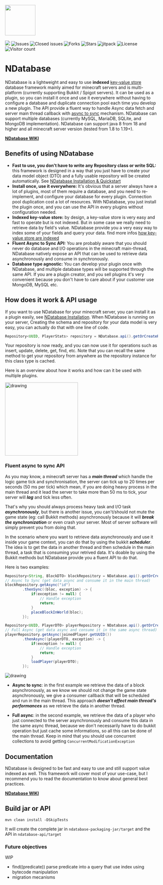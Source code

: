 <p align="left">
  <img height="100" src="https://i.imgur.com/xeBRDpy.jpeg">
  <br> <br>
  <a href="https://www.codacy.com/gh/NivixX/NDatabase/dashboard?utm_source=github.com&amp;utm_medium=referral&amp;utm_content=NDatabase/NivixX&amp;utm_campaign=Badge_Grade"><img src="https://app.codacy.com/project/badge/Grade/521e578f30d64d7d9e4d4eb30057c086"/></a>
  <a><img alt="Issues" src="https://img.shields.io/github/issues/NivixX/NDatabase"></a>
  <a><img alt="Closed issues" src="https://img.shields.io/github/issues-closed/NivixX/NDatabase"></a>
  <a><img alt="Forks" src="https://img.shields.io/github/forks/NivixX/NDatabase"></a>
  <a><img alt="Stars" src="https://img.shields.io/github/stars/NivixX/NDatabase"></a>
  <a><img alt="jitpack" src="https://jitpack.io/v/NivixX/NDatabase.svg"></a>
  <a><img alt="License" src="https://img.shields.io/github/license/NivixX/NDatabase"></a>
  <a><img alt="Visitor count" src="https://visitor-badge.glitch.me/badge?page_id=nivixx.ndatabase"></a>  
</p>

# NDatabase 

NDatabase is a lightweight and easy to use **indexed**
[key-value store](https://en.wikipedia.org/wiki/Key%E2%80%93value_database) database framework mainly aimed for minecraft servers and is multi-platform (currently supporting Bukkit / Spigot servers).
It can be used as a plugin, so you can install it once and use it everywhere without having to configure a database and duplicate connection pool each time you develop a new plugin. The API provide a fluent way to handle Async data fetch and server
main thread callback with [async to sync](#fluent-async-to-sync-API) mechanism. NDatabase can support multiple databases (currently MySQL, MariaDB, SQLite, and MongoDB implementation).
NDatabase can support java 8 from 18 and higher and all minecraft server version (tested from 1.8 to 1.19+).

[**NDatabase WIKI**](https://github.com/NivixX/NDatabase/wiki)

## Benefits of using NDatabase
* **Fast to use, you don't have to write any Repository class or write SQL:** this framework is designed in a way that you just have to create your data model object (DTO) and a fully usable repository will be created automatically. See [NDatabase Installation & Quickstart](https://github.com/NivixX/NDatabase/wiki/C.-Installation-&-Quickstart-in-5-minutes)
* **Install once, use it everywhere:** It's obvious that a server always have a lot of plugins, most of them require a database, and you need to re-implement, and configure your database for every plugin. Connection pool duplication cost a lot of resources. With NDatabase, you just install the plugin once, and you can use the API in every plugins without configuration needed.
* **Indexed key-value store:** by design, a key-value store is very easy and fast to operate but is not indexed. But in some case we really need to retrieve data by field's value. NDatabase provide you a very easy way to index some of your fields and query your data. find more infos [how key-value store are indexed](https://github.com/NivixX/NDatabase/wiki/F.-How-key-value-store-are-indexed-%3F)
* **Fluent Async to Sync API:** You are probably aware that you should never do database and I/O operations in the minecraft main-thread, NDatabase natively expose an API that can be used to retrieve data asynchronously and consume in synchronously. 
* **Database type agnostic:** You can develop your plugin once with NDatabase, and multiple database types will be supported through the same API. If you are a plugin creator, and you sell plugins it's  very convenient because you don't have to care about if your customer use MongoDB, MySQL etc. 
## How does it work & API usage
If you want to use NDatabase for your minecraft server, you can install it as a plugin easily, see [NDatabase Installation](https://github.com/NivixX/NDatabase/wiki/C.-Installation-&-Quickstart-in-5-minutes).
When NDatabase is running on your server, Creating the schema and repository for your data model is very easy, you can actually do that with one line of code.


```java
Repository<UUID, PlayerStats> repository = NDatabase.api().getOrCreateRepository(PlayerStats.class);
```
Your repository is now ready, and you can now use it for operations such as insert, update, delete, get, find, etc. Note that you can recall the same method to get your repository from anywhere as the repository instance for this class type is cached.

Here is an overview about how it works and how can it be used with multiple plugins.

<img src="https://i.imgur.com/K6Q1lBo.jpg" alt="drawing" height="240"/>

### Fluent async to sync API
As you may know, a minecraft server has a __*main thread*__ which handle the logic game tick and synchronisation, the server can tick up to 20 times per seconds (50 ms per tick) which mean, if you are doing heavy process in the main thread and it lead the server to take more than 50 ms to tick, your server will __*lag*__ and tick less often.

That's why you should always process heavy task and I/O task __*asynchronously*__, but there is another issue, you can't/should not mute the game state (eg: call Bukkit methods) asynchronously because it will __*break the synchronization*__ or even crash your server. Most of server software will simply prevent you from doing that.

In the scenario where you want to retrieve data asynchronously and use it inside your game context, you can do that by using the bukkit __*scheduler*__. The idea is to get the data in another thread and then schedule in the main thread, a task that is consuming your retrived data. It's doable by using the Bukkit methods but NDatabase provide you a fluent API to do that.

Here is two examples:
```java
Repository<String, BlockDTO> blockRepository = NDatabase.api().getOrCreateRepository(BlockDTO.class);
// Async to Sync (get data async and consume it in the main thread)
blockRepository.getAsync("id")
        .thenSync((bloc, exception) -> {
            if(exception != null) {
                // Handle exception
                return;
            }
            placeBlockInWorld(bloc);
        });

Repository<UUID, PlayerDTO> playerRepository = NDatabase.api().getOrCreateRepository(PlayerDTO.class);
// Full Async (get data async and consume it in the same async thread)
playerRepository.getAsync(joinedPlayer.getUUID())
        .thenAsync((playerDTO, exception) -> {
            if(exception != null) {
                // Handle exception
                return;
            }
            loadPlayer(playerDTO);
        });
```
<img src="https://i.imgur.com/q43cdhp.jpg" alt="drawing"/>

* **Async to sync**: in the first example we retrieve the data of a block asynchronously, as we know we should not change the game state asynchronously, we give a consumer callback that will be scheduled and run in the main thread. This approach __*doesn't affect main thread's performances*__ as we retrieve the data in another thread.

* **Full async**: in the second example, we retrieve the data of a player who just connected to the server asynchronously and consume this data in the same async thread, because we don't necessarily have to do bukkit operation but just cache some informations, so all this can be done of the main thread. Keep in mind that you should use concurrent collections to avoid getting `ConcurrentModificationException`

## Documentation
NDatabase is designed to be fast and easy to use and still support value indexed as well. This framework will cover most of your use-case, but I recommend you to read the documentation to know about general best practices.

[**NDatabase WIKI**](https://github.com/NivixX/NDatabase/wiki)


## Build jar or API
`mvn clean install -DSkipTests`

It will create the complete jar in `ndatabase-packaging-jar/target` and the API in `ndatabase-api/target`

### Future objectives
WIP
- find((predicate)) parse predicate into a query that use index using bytecode manipulation
- migration mecanisms
